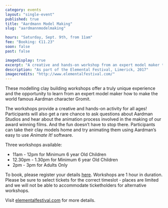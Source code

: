 ```yaml
---
category: events
layout: "single-event"
published: true
title: "Aardmann Model Making"
slug: "aardmannmodelmaking"

hours: "Saturday, Sept. 9th, from 11am"
fee: "Booking: €11.23"
soon: false
past: false

imagedisplay: true
excerpt: "A creative and hands-on workshop from an expert model maker to make the world famous Aardman character, Gromit"
description: "As part of the Elemental Festival, Limerick, 2017"
imagecredits: "http://www.elementalfestival.com/"
---
```


These modelling clay building workshops offer a truly unique experience and the opportunity to learn from an expert model maker how to make the world famous Aardman character Gromit.

The workshops provide a creative and hands-on activity for all ages! Participants will also get a rare chance to ask questions about Aardman Studios and hear about the animation process involved in the making of our award winning films. And the fun doesn’t have to stop there. Participants can take their clay models home and try animating them using Aardman’s easy to use *Animate It!* software.

Three workshops available:
- 11am - 12pm for Minimum 6 year Old Children
- 12.30pm - 1.30pm for Minimum 6 year Old Children
- 2pm - 3pm for Adults Only

To book, please register your details [here](https://www.eventbrite.ie/e/aardmann-model-making-workshops-tickets-37068358458?aff=eac2). Workshops are 1 hour in duration. Please be sure to select tickets for the correct timeslot - places are limited and we will not be able to accommodate ticketholders for alternative workshops.

Visit [elementalfestival.com](http://www.elementalfestival.com/) for more details.
